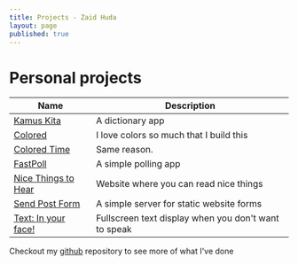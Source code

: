```yaml
---
title: Projects - Zaid Huda
layout: page
published: true
---
```


# Personal projects

|Name|Description|
| --- | --- |
|[Kamus Kita](https://kamuskita.my)|A dictionary app|
|[Colored](https://colored.zaidhuda.com)|I love colors so much that I build this|
|[Colored Time](https://colored-time.zaidhuda.com)|Same reason.|
|[FastPoll](http://fastpoll.zaidhuda.com/)|A simple polling app|
|[Nice Things to Hear](https://nicethingstohear.zaidhuda.com/)|Website where you can read nice things|
|[Send Post Form](https://sendpostform.zaidhuda.com/)|A simple server for static website forms|
|[Text: In your face!](https://inyourface.zaidhuda.com/)|Fullscreen text display when you don't want to speak|

Checkout my [github](https://github.com/hudadiaz) repository to see more of what I've done

